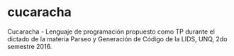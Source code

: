 # cucaracha
Cucaracha - Lenguaje de programación propuesto como TP durante el dictado de la materia Parseo y Generación de Código de la LIDS, UNQ, 2do semestre 2016.
